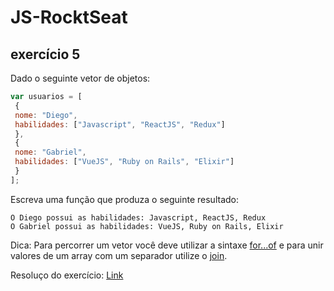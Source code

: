 <h1>JS-RocktSeat</h1>
<h2>exercício 5</h2>

Dado o seguinte vetor de objetos:

```javascript
var usuarios = [
 {
 nome: "Diego",
 habilidades: ["Javascript", "ReactJS", "Redux"]
 },
 {
 nome: "Gabriel",
 habilidades: ["VueJS", "Ruby on Rails", "Elixir"]
 }
];
```

Escreva uma função que produza o seguinte resultado:

```
O Diego possui as habilidades: Javascript, ReactJS, Redux
O Gabriel possui as habilidades: VueJS, Ruby on Rails, Elixir
```

Dica: Para percorrer um vetor você deve utilizar a sintaxe <a href='https://developer.mozilla.org/pt-BR/docs/Web/JavaScript/Reference/Statements/for...of'>for...of</a> e para unir valores de um array
com um separador utilize o <a href='https://developer.mozilla.org/pt-BR/docs/Web/JavaScript/Reference/Global_Objects/Array/join'>join</a>.

Resoluço do exercício: <a href="https://codepen.io/brunodhein/pen/JjjEGvv">Link</a>
